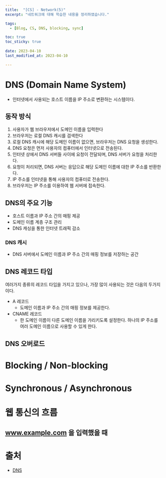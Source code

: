 ```yaml
---
title:  "[CS] - Network(5)"
excerpt: "네트워크에 대해 학습한 내용을 정리하였습니다."

tags:
  - [Blog, CS, DNS, blocking, sync]

toc: true
toc_sticky: true
 
date: 2023-04-10
last_modified_at: 2023-04-10

---
```


# DNS (Domain Name System)

- 인터넷에서 사용되는 호스트 이름을 IP 주소로 변환하는 시스템이다.

## 동작 방식

1.  사용자가 웹 브라우저에서 도메인 이름을 입력한다
2.  브라우저는 로컬 DNS 캐시를 검색한다
3.  로컬 DNS 캐시에 해당 도메인 이름이 없으면, 브라우저는 DNS 요청을 생성한다.
4.  DNS 요청은 먼저 사용자의 컴퓨터에서 인터넷으로 전송된다.
5.  인터넷 상에서 DNS 서버들 사이에 요청이 전달되며, DNS 서버가 요청을 처리한다.
6.  요청이 처리되면, DNS 서버는 응답으로 해당 도메인 이름에 대한 IP 주소를 반환한다.
7.  IP 주소를 인터넷을 통해 사용자의 컴퓨터로 전송한다.
8.  브라우저는 IP 주소를 이용하여 웹 서버에 접속한다.

## DNS의 주요 기능

-   호스트 이름과 IP 주소 간의 매핑 제공
-   도메인 이름 계층 구조 관리
-   DNS 캐싱을 통한 인터넷 트래픽 감소

### DNS 캐시

- DNS 서버에서 도메인 이름과 IP 주소 간의 매핑 정보를 저장하는 공간

## DNS 레코드 타입

여러가지 종류의 레코드 타입을 가지고 있으나, 가장 많이 사용되는 것은 다음의 두가지이다.

-   A 레코드
	- 도메인 이름과 IP 주소 간의 매핑 정보를 제공한다.
-   CNAME 레코드
	- 한 도메인 이름이 다른 도메인 이름을 가리키도록 설정한다. 하나의 IP 주소를 여러 도메인 이름으로 사용할 수 있게 한다.

## DNS 오버로드

# Blocking / Non-blocking

# Synchronous / Asynchronous

# 웹 통신의 흐름 
## www.example.com 을 입력했을 때

# 출처

- [DNS](https://ko.wikipedia.org/wiki/%EB%8F%84%EB%A9%94%EC%9D%B8_%EB%84%A4%EC%9E%84_%EC%8B%9C%EC%8A%A4%ED%85%9C)